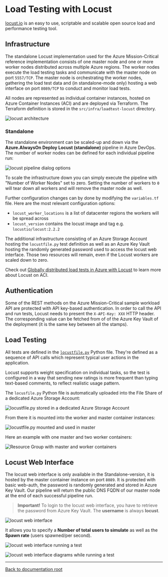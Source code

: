 # Load Testing with Locust

[locust.io](https://locust.io) is an easy to use, scriptable and scalable open source load and performance testing tool.

## Infrastructure

The standalone Locust implementation used for the Azure Mission-Critical reference implementation consists of one master node and one or more worker nodes distributed across multiple Azure regions. The worker nodes execute the load testing tasks and communicate with the master node on port `5557/TCP`. The master node is orchestrating the worker nodes, gathering the load test data and (in standalone-mode only) hosting a web interface on port `8089/TCP` to conduct and monitor load tests.

All nodes are represented as individual container instances, hosted on Azure Container Instances (ACI) and are deployed via Terraform. The Terraform definition is stored in the `src/infra/loadtest-locust` directory.

![locust architecture](screenshots/locust_architecture.png)

### Standalone

The standalone environment can be scaled-up and down via the **Azure.AlwaysOn Deploy Locust (standalone)** pipeline in Azure DevOps. The number of worker nodes can be defined for each individual pipeline run:

![locust pipeline dialog options](screenshots/locust_pipeline_dialog.png)

To scale the infrastructure down you can simply execute the pipeline with "Number of Worker Nodes" set to zero. Setting the number of workers to `0` will tear down all workers and will remove the master node as well.

Further configuration changes can by done by modifying the `variables.tf` file. Here are the most relevant configuration options:

* `locust_worker_locations` is a list of datacenter regions the workers will be spread across
* `locust_version` contains the locust image and tag e.g. `locustio/locust:2.2.2`

The additional infrastructure consisting of an Azure Storage Account hosting the `locustfile.py` test definition as well as an Azure Key Vault hosting the randomly generated password used to access the locust web interface. Those two resources will remain, even if the Locust workers are scaled down to zero.

Check out [Globally distributed load tests in Azure with Locust](https://medium.com/microsoftazure/globally-distributed-load-tests-in-azure-with-locust-aeb3a365cd60?source=friends_link&sk=af2c76b46c2cfebd4c972106c9ecbadc) to learn more about Locust on ACI.

## Authentication

Some of the REST methods on the Azure Mission-Critical sample workload API are protected with API key-based authentication. In order to call the API and run tests, Locust needs to present the `X-API-Key: XXX` HTTP header. The corresponding value can be fetched from of of the Azure Key Vault of the deployment (it is the same key between all the stamps).

## Load Testing

All tests are defined in the [`locustfile.py`](./locustfile.py) Python file. They're defined as a sequence of API calls which represent typical user actions in the application.

Locust supports weight specification on individual tasks, so the test is configured in a way that sending new ratings is more frequent than typing text-based comments, to reflect realistic usage pattern.

The `locusfile.py` Python file is automatically uploaded into the File Share of a dedicated Azure Storage Account:

![locustfile.py stored in a dedicated Azure Storage Account](screenshots/locustfile_storageaccount.png)

From there it is mounted into the worker and master container instances:

![locustfile.py mounted and used in master](screenshots/locustfile_storageaccount_master.png)

Here an example with one master and two worker containers:

![Resource Group with master and worker containers](screenshots/locust_master_and_workers.png)

## Locust Web Interface

The locust web interface is only available in the Standalone-version, it is hosted by the master container instance on port `8089`. It is protected with basic web-auth, the password is randomly generated and stored in Azure Key Vault. Our pipeline will return the public DNS FQDN of our master node at the end of each successful pipeline run.

> **Important!** To login to the locust web interface, you have to retrieve the password from Azure Key Vault. The **username** is always **locust**.

![locust web interface](screenshots/locust_loadtesting_webinterface1.png)

It allows you to specify a **Number of total users to simulate** as well as the **Spawn rate** (users spawned/per second).

![locust web interface running a test](screenshots/locust_loadtesting_webinterface2.png)

![locust web interface diagrams while running a test](screenshots/locust_loadtesting_webinterface3.png)

---

[Back to documentation root](/docs/README.md)
